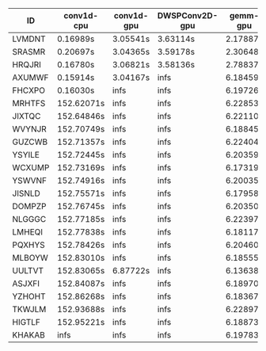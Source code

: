 |ID|conv1d-cpu|conv1d-gpu|DWSPConv2D-gpu|gemm-gpu|avg|
|-|-|-|-|-|-|
|LVMDNT|0.16989s|3.05541s|3.63114s|2.17887s|2.25883s|
|SRASMR|0.20697s|3.04365s|3.59178s|2.30648s|2.28722s|
|HRQJRI|0.16780s|3.06821s|3.58136s|2.78837s|2.40143s|
|AXUMWF|0.15914s|3.04167s|infs|6.18459s|infs|
|FHCXPO|0.16030s|infs|infs|6.19726s|infs|
|MRHTFS|152.62071s|infs|infs|6.22853s|infs|
|JIXTQC|152.64846s|infs|infs|6.22110s|infs|
|WVYNJR|152.70749s|infs|infs|6.18845s|infs|
|GUZCWB|152.71357s|infs|infs|6.22404s|infs|
|YSYILE|152.72445s|infs|infs|6.20359s|infs|
|WCXUMP|152.73169s|infs|infs|6.17319s|infs|
|YSWVNF|152.74916s|infs|infs|6.20035s|infs|
|JISNLD|152.75571s|infs|infs|6.17958s|infs|
|DOMPZP|152.76745s|infs|infs|6.20350s|infs|
|NLGGGC|152.77185s|infs|infs|6.22397s|infs|
|LMHEQI|152.77838s|infs|infs|6.18117s|infs|
|PQXHYS|152.78426s|infs|infs|6.20460s|infs|
|MLBOYW|152.83010s|infs|infs|6.18555s|infs|
|UULTVT|152.83065s|6.87722s|infs|6.13638s|infs|
|ASJXFI|152.84087s|infs|infs|6.18970s|infs|
|YZHOHT|152.86268s|infs|infs|6.18367s|infs|
|TKWJLM|152.93688s|infs|infs|6.22897s|infs|
|HIGTLF|152.95221s|infs|infs|6.18873s|infs|
|KHAKAB|infs|infs|infs|6.19783s|infs|
